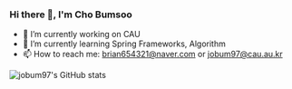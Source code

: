 ### Hi there 👋, I'm Cho Bumsoo

- 🔭 I’m currently working on CAU
- 🌱 I’m currently learning  Spring Frameworks, Algorithm
- 📫 How to reach me: brian654321@naver.com or jobum97@cau.au.kr

![jobum97's GitHub stats](https://github-readme-stats.vercel.app/api?username=jobum97&show_icons=true)
